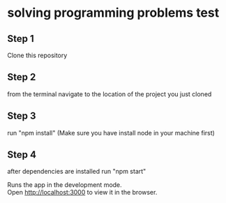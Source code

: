 # solving programming problems test 

## Step 1

Clone this repository

## Step 2

from the terminal navigate to the location of the project you just cloned

## Step 3

run "npm install" (Make sure you have install node in your machine first)

## Step 4 

after dependencies are installed run "npm start"

Runs the app in the development mode.\
Open [http://localhost:3000](http://localhost:3000) to view it in the browser.



